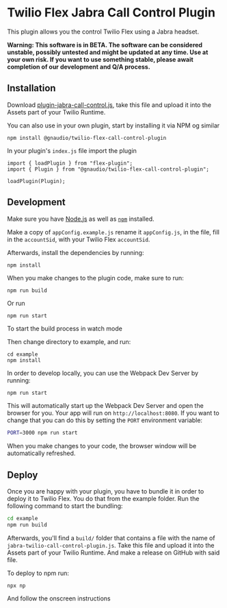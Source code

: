 # Twilio Flex Jabra Call Control Plugin

This plugin allows you the control Twilio Flex using a Jabra headset.

**Warning: This software is in BETA. The software can be considered unstable, possibly untested and might be updated at any time. Use at your own risk. If you want to use something stable, please await completion of our development and Q/A process.**

## Installation

Download [plugin-jabra-call-control.js](https://github.com/gnaudio/jabra-twilio-call-control-plugin/releases/download/1.0.0-beta.3/plugin-jabra-call-control.js), take this file and upload it into the Assets part of your Twilio Runtime.

You can also use in your own plugin, start by installing it via NPM og similar

```
npm install @gnaudio/twilio-flex-call-control-plugin
```

In your plugin's `index.js` file import the plugin

```
import { loadPlugin } from "flex-plugin";
import { Plugin } from "@gnaudio/twilio-flex-call-control-plugin";

loadPlugin(Plugin);
```

## Development

Make sure you have [Node.js](https://nodejs.org) as well as [`npm`](https://npmjs.com) installed.

Make a copy of `appConfig.example.js` rename it `appConfig.js`, in the file, fill in the `accountSid`, with your Twilio Flex `accountSid`.

Afterwards, install the dependencies by running:

```
npm install
```

When you make changes to the plugin code, make sure to run:

```
npm run build
```

Or run

```
npm run start
```

To start the build process in watch mode

Then change directory to example, and run:

```
cd example
npm install
```

In order to develop locally, you can use the Webpack Dev Server by running:

```bash
npm run start
```

This will automatically start up the Webpack Dev Server and open the browser for you. Your app will run on `http://localhost:8080`. If you want to change that you can do this by setting the `PORT` environment variable:

```bash
PORT=3000 npm run start
```

When you make changes to your code, the browser window will be automatically refreshed.

## Deploy

Once you are happy with your plugin, you have to bundle it in order to deploy it to Twilio Flex. You do that from the example folder.
Run the following command to start the bundling:

```bash
cd example
npm run build
```

Afterwards, you'll find a `build/` folder that contains a file with the name of `jabra-twilio-call-control-plugin.js`. Take this file and upload it into the Assets part of your Twilio Runtime.
And make a release on GitHub with said file.

To deploy to npm run:

```
npx np
```

And follow the onscreen instructions
